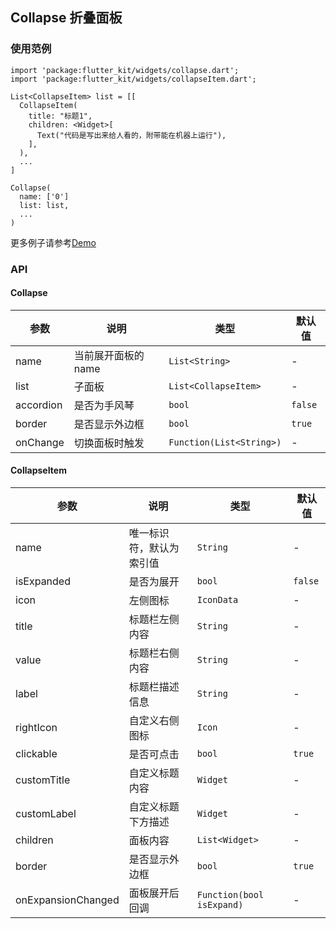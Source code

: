 ## Collapse 折叠面板

### 使用范例

```
import 'package:flutter_kit/widgets/collapse.dart';
import 'package:flutter_kit/widgets/collapseItem.dart';

List<CollapseItem> list = [[
  CollapseItem(
    title: "标题1",
    children: <Widget>[
      Text("代码是写出来给人看的，附带能在机器上运行"),
    ],
  ),
  ...
]

Collapse(
  name: ['0']
  list: list,
  ...
)
```

更多例子请参考[Demo](../lib/routes/demoCollapse.dart)

### API

#### Collapse

| 参数  | 说明  | 类型  | 默认值  |
| ------------ | ------------ | ------------ | ------------ |
| name | 当前展开面板的 name | `List<String>` | - |
| list | 子面板 | `List<CollapseItem>` | - |
| accordion | 是否为手风琴 | `bool` | `false` |
| border | 是否显示外边框 | `bool` | `true` |
| onChange | 切换面板时触发 | `Function(List<String>)` | - |

#### CollapseItem

| 参数  | 说明  | 类型  | 默认值  |
| ------------ | ------------ | ------------ | ------------ |
| name | 唯一标识符，默认为索引值 | `String` | - |
| isExpanded | 是否为展开 | `bool` | `false` |
| icon | 左侧图标 | `IconData` | - |
| title | 标题栏左侧内容 | `String` | - |
| value | 标题栏右侧内容 | `String` | - |
| label | 标题栏描述信息 | `String` | - |
| rightIcon | 自定义右侧图标 | `Icon` | - |
| clickable | 是否可点击 | `bool` | `true` |
| customTitle | 自定义标题内容 | `Widget` | - |
| customLabel | 自定义标题下方描述 | `Widget` | - |
| children | 面板内容 | `List<Widget>` | - |
| border | 是否显示外边框 | `bool` | `true` |
| onExpansionChanged | 面板展开后回调 | `Function(bool isExpand)` | - |

